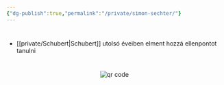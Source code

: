 ```yaml
---
{"dg-publish":true,"permalink":"/private/simon-sechter/"}
---
```


#
- [[private/Schubert\|Schubert]] utolsó éveiben elment hozzá ellenpontot tanulni



#
<p style="text-align: center;"><img src="https://chart.googleapis.com/chart?cht=qr&chl=https://notes.andrasdenes.com/simon-sechter&chs=180x180&choe=UTF-8&chld=L|2" alt="qr code"></p>

